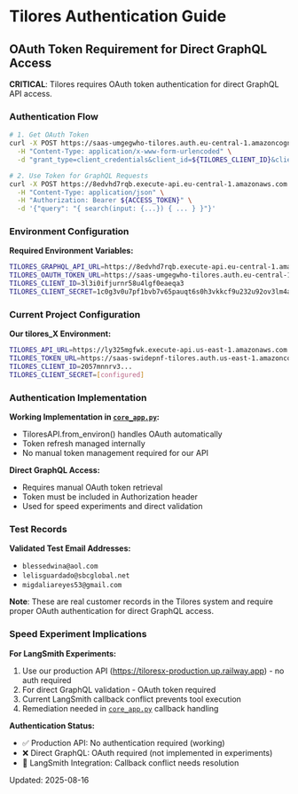 # Tilores Authentication Guide

## OAuth Token Requirement for Direct GraphQL Access

**CRITICAL**: Tilores requires OAuth token authentication for direct GraphQL API access.

### Authentication Flow

```bash
# 1. Get OAuth Token
curl -X POST https://saas-umgegwho-tilores.auth.eu-central-1.amazoncognito.com/oauth2/token \
  -H "Content-Type: application/x-www-form-urlencoded" \
  -d "grant_type=client_credentials&client_id=${TILORES_CLIENT_ID}&client_secret=${TILORES_CLIENT_SECRET}"

# 2. Use Token for GraphQL Requests
curl -X POST https://8edvhd7rqb.execute-api.eu-central-1.amazonaws.com \
  -H "Content-Type: application/json" \
  -H "Authorization: Bearer ${ACCESS_TOKEN}" \
  -d '{"query": "{ search(input: {...}) { ... } }"}'
```

### Environment Configuration

**Required Environment Variables:**
```bash
TILORES_GRAPHQL_API_URL=https://8edvhd7rqb.execute-api.eu-central-1.amazonaws.com
TILORES_OAUTH_TOKEN_URL=https://saas-umgegwho-tilores.auth.eu-central-1.amazoncognito.com/oauth2/token
TILORES_CLIENT_ID=3l3i0ifjurnr58u4lgf0eaeqa3
TILORES_CLIENT_SECRET=1c0g3v0u7pf1bvb7v65pauqt6s0h3vkkcf9u232u92ov3lm4aun2
```

### Current Project Configuration

**Our tilores_X Environment:**
```bash
TILORES_API_URL=https://ly325mgfwk.execute-api.us-east-1.amazonaws.com
TILORES_TOKEN_URL=https://saas-swidepnf-tilores.auth.us-east-1.amazoncognito.com/oauth2/token
TILORES_CLIENT_ID=2057mnnrv3...
TILORES_CLIENT_SECRET=[configured]
```

### Authentication Implementation

**Working Implementation in [`core_app.py`](core_app.py:502):**
- TiloresAPI.from_environ() handles OAuth automatically
- Token refresh managed internally
- No manual token management required for our API

**Direct GraphQL Access:**
- Requires manual OAuth token retrieval
- Token must be included in Authorization header
- Used for speed experiments and direct validation

### Test Records

**Validated Test Email Addresses:**
- `blessedwina@aol.com`
- `lelisguardado@sbcglobal.net`
- `migdaliareyes53@gmail.com`

**Note**: These are real customer records in the Tilores system and require proper OAuth authentication for direct GraphQL access.

### Speed Experiment Implications

**For LangSmith Experiments:**
1. Use our production API (https://tiloresx-production.up.railway.app) - no auth required
2. For direct GraphQL validation - OAuth token required
3. Current LangSmith callback conflict prevents tool execution
4. Remediation needed in [`core_app.py`](core_app.py:2049) callback handling

**Authentication Status:**
- ✅ Production API: No authentication required (working)
- ❌ Direct GraphQL: OAuth required (not implemented in experiments)
- 🔧 LangSmith Integration: Callback conflict needs resolution

Updated: 2025-08-16
